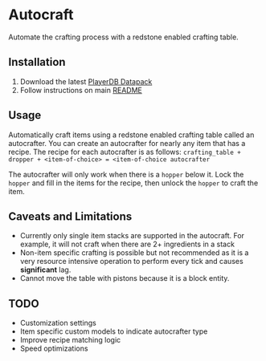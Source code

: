 # Autocraft
Automate the crafting process with a redstone enabled crafting table.

## Installation

1. Download the latest [PlayerDB Datapack](https://github.com/rx-modules/PlayerDB/releases)
2. Follow instructions on main [README](https://github.com/dthigpen/dtcraft-datapacks/blob/master/README.md)

## Usage
Automatically craft items using a redstone enabled crafting table called an autocrafter. You can create an autocrafter for nearly any item that has a recipe. The recipe for each autocrafter is as follows:
```crafting_table + dropper + <item-of-choice> = <item-of-choice autocrafter```

The autocrafter will only work when there is a `hopper` below it. Lock the `hopper` and fill in the items for the recipe, then unlock the `hopper` to craft the item.

## Caveats and Limitations
- Currently only single item stacks are supported in the autocraft. For example, it will not craft when there are 2+ ingredients in a stack
- Non-item specific crafting is possible but not recommended as it is a very resource intensive operation to perform every tick and causes **significant** lag.
- Cannot move the table with pistons because it is a block entity.

## TODO
- Customization settings
- Item specific custom models to indicate autocrafter type
- Improve recipe matching logic
- Speed optimizations